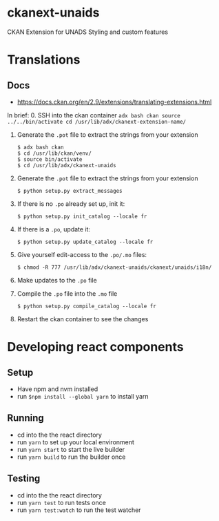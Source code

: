 # ckanext-unaids
CKAN Extension for UNADS Styling and custom features

# Translations

## Docs
- https://docs.ckan.org/en/2.9/extensions/translating-extensions.html

In brief:
0. SSH into the ckan container
    ```
    adx bash ckan
    source ../../bin/activate
    cd /usr/lib/adx/ckanext-extension-name/
    ```

1. Generate the `.pot` file to extract the strings from your extension
    ```
    $ adx bash ckan
    $ cd /usr/lib/ckan/venv/
    $ source bin/activate
    $ cd /usr/lib/adx/ckanext-unaids
    ```

2. Generate the `.pot` file to extract the strings from your extension
    ```
    $ python setup.py extract_messages
    ```

3. If there is no `.po` already set up, init it:
    ```
    $ python setup.py init_catalog --locale fr
    ```

4. If there is a `.po`, update it:
    ```
    $ python setup.py update_catalog --locale fr
    ```

5. Give yourself edit-access to the `.po/.mo` files:
    ```
    $ chmod -R 777 /usr/lib/adx/ckanext-unaids/ckanext/unaids/i18n/
    ```

6. Make updates to the `.po` file

7. Compile the `.po` file into the `.mo` file
    ```
    $ python setup.py compile_catalog --locale fr 
    ```

8. Restart the ckan container to see the changes

# Developing react components

## Setup

- Have npm and nvm installed
- run `$npm install --global yarn` to install yarn

## Running

- cd into the the react directory
- run `yarn` to set up your local environment
- run `yarn start` to start the live builder
- run `yarn build` to run the builder once

## Testing

- cd into the the react directory
- run `yarn test` to run tests once
- run `yarn test:watch` to run the test watcher
